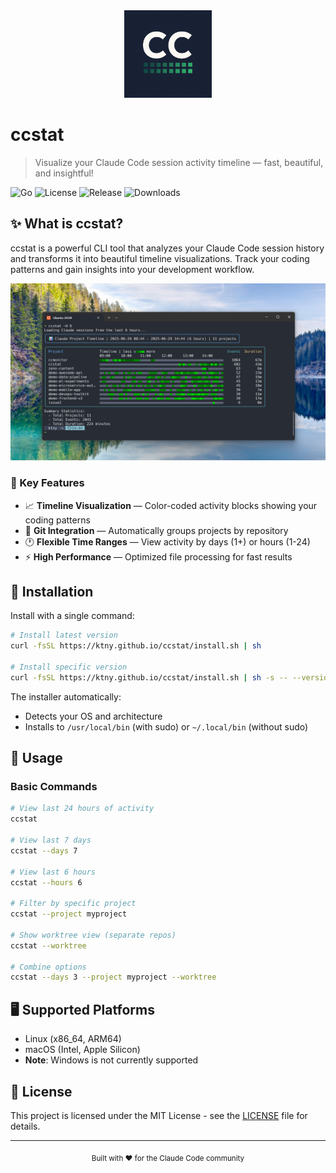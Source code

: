 <div align="center">
  <img src="assets/logo.png" alt="ccstat logo" width="140" />
</div>

# ccstat

> Visualize your Claude Code session activity timeline — fast, beautiful, and insightful!

![Go](https://img.shields.io/badge/go-%2300ADD8.svg?style=for-the-badge&logo=go&logoColor=white)
![License](https://img.shields.io/badge/license-MIT-blue.svg?style=for-the-badge)
![Release](https://img.shields.io/github/v/release/ktny/ccstat?style=for-the-badge)
![Downloads](https://img.shields.io/github/downloads/ktny/ccstat/total?style=for-the-badge)

## ✨ What is ccstat?

ccstat is a powerful CLI tool that analyzes your Claude Code session history and transforms it into beautiful timeline visualizations. Track your coding patterns and gain insights into your development workflow.

![demo](assets/demo.png)

### 🎯 Key Features

- 📈 **Timeline Visualization** — Color-coded activity blocks showing your coding patterns
- 📁 **Git Integration** — Automatically groups projects by repository
- 🕐 **Flexible Time Ranges** — View activity by days (1+) or hours (1-24)
- ⚡ **High Performance** — Optimized file processing for fast results

## 🚀 Installation

Install with a single command:

```bash
# Install latest version
curl -fsSL https://ktny.github.io/ccstat/install.sh | sh

# Install specific version
curl -fsSL https://ktny.github.io/ccstat/install.sh | sh -s -- --version v1.0.0
```

The installer automatically:
- Detects your OS and architecture
- Installs to `/usr/local/bin` (with sudo) or `~/.local/bin` (without sudo)

## 📖 Usage

### Basic Commands

```bash
# View last 24 hours of activity
ccstat

# View last 7 days
ccstat --days 7

# View last 6 hours
ccstat --hours 6

# Filter by specific project
ccstat --project myproject

# Show worktree view (separate repos)
ccstat --worktree

# Combine options
ccstat --days 3 --project myproject --worktree
```

## 🖥️ Supported Platforms

- Linux (x86_64, ARM64)
- macOS (Intel, Apple Silicon)
- **Note**: Windows is not currently supported

## 📄 License

This project is licensed under the MIT License - see the [LICENSE](LICENSE) file for details.

---

<div align="center">
  <sub>Built with ❤️ for the Claude Code community</sub>
</div>
